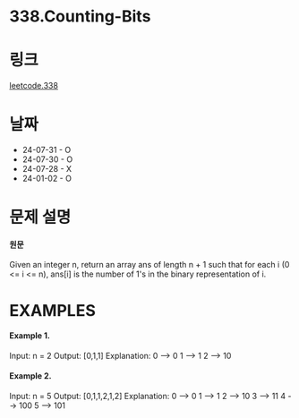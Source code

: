 # 338.Counting-Bits

# 링크

[leetcode.338](https://leetcode.com/problems/counting-bits/description/?envType=study-plan-v2&envId=leetcode-75)

# 날짜

* 24-07-31 - O
* 24-07-30 - O
* 24-07-28 - X
* 24-01-02 - O

# 문제 설명

#### 원문

Given an integer n, return an array ans of length n + 1 such that for each i (0 <= i <= n), ans[i] is the number of 1's in the binary representation of i.

# EXAMPLES

#### Example 1.

Input: n = 2
Output: [0,1,1]
Explanation:
0 --> 0
1 --> 1
2 --> 10

#### Example 2.

Input: n = 5
Output: [0,1,1,2,1,2]
Explanation:
0 --> 0
1 --> 1
2 --> 10
3 --> 11
4 --> 100
5 --> 101
